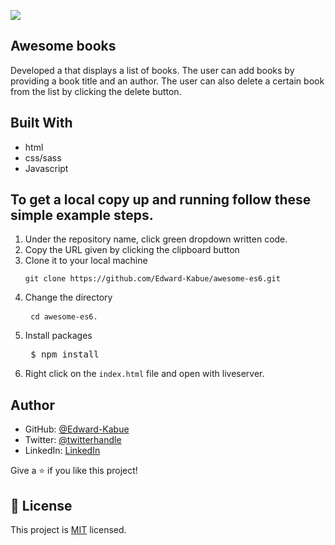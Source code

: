 ![](https://img.shields.io/badge/Microverse-blueviolet)

## Awesome books

Developed a  that displays a list of books. The user can add books by providing a book title and an author. The user can also delete a certain book from the list by clicking the delete button.


## Built With

- html
- css/sass
- Javascript


 
## To get a local copy up and running follow these simple example steps.
1. Under the repository name, click green dropdown written code.
2. Copy the URL given by clicking the clipboard button
3. Clone it to your local machine <pre> ```
git clone https://github.com/Edward-Kabue/awesome-es6.git ```</pre>
5. Change the directory <pre> ```cd awesome-es6.```</pre>
6. Install packages <pre> $ npm install </pre>
7. Right click on the ```index.html``` file and open with liveserver.

## Author

- GitHub: [@Edward-Kabue](https://github.com/Edward-Kabue)
- Twitter: [@twitterhandle](https://twitter.com/twitterhandle)
- LinkedIn: [LinkedIn](https://linkedin.com/in/linkedinhandle)


Give a ⭐️ if you like this project!

## 📝 License

This project is [MIT](./MIT.md) licensed.
